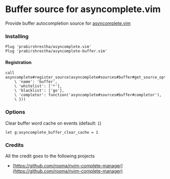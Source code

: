 Buffer source for asyncomplete.vim
==================================

Provide buffer autocompletion source for [asyncomplete.vim](https://github.com/prabirshrestha/asyncomplete.vim)

### Installing

```vim
Plug 'prabirshrestha/asyncomplete.vim'
Plug 'prabirshrestha/asyncomplete-buffer.vim'
```

#### Registration

```vim
call asyncomplete#register_source(asyncomplete#sources#buffer#get_source_options({
    \ 'name': 'buffer',
    \ 'whitelist': ['*'],
    \ 'blacklist': ['go'],
    \ 'completor': function('asyncomplete#sources#buffer#completor'),
    \ }))
```

### Options

Clear buffer word cache on events (default: `1`)
```vim
let g:asyncomplete_buffer_clear_cache = 1
```

### Credits
All the credit goes to the following projects
* [https://github.com/roxma/nvim-complete-manager](https://github.com/roxma/nvim-complete-manager)

